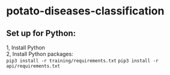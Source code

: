 # potato-diseases-classification
<h2>Set up for Python:</h2>
1, Install Python <br>
2, Install Python packages: <br>
<code>pip3 install -r training/requirements.txt</code>
<code>pip3 install -r api/requirements.txt</code>
